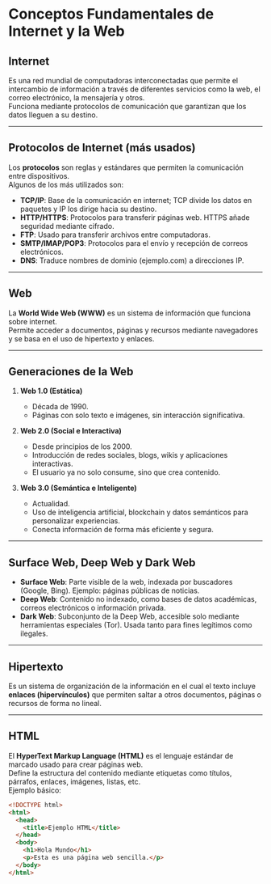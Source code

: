 # Conceptos Fundamentales de Internet y la Web

## Internet
Es una red mundial de computadoras interconectadas que permite el intercambio de información a través de diferentes servicios como la web, el correo electrónico, la mensajería y otros.  
Funciona mediante protocolos de comunicación que garantizan que los datos lleguen a su destino.

---

## Protocolos de Internet (más usados)
Los **protocolos** son reglas y estándares que permiten la comunicación entre dispositivos.  
Algunos de los más utilizados son:

- **TCP/IP**: Base de la comunicación en internet; TCP divide los datos en paquetes y IP los dirige hacia su destino.  
- **HTTP/HTTPS**: Protocolos para transferir páginas web. HTTPS añade seguridad mediante cifrado.  
- **FTP**: Usado para transferir archivos entre computadoras.  
- **SMTP/IMAP/POP3**: Protocolos para el envío y recepción de correos electrónicos.  
- **DNS**: Traduce nombres de dominio (ejemplo.com) a direcciones IP.

---

## Web
La **World Wide Web (WWW)** es un sistema de información que funciona sobre internet.  
Permite acceder a documentos, páginas y recursos mediante navegadores y se basa en el uso de hipertexto y enlaces.

---

## Generaciones de la Web
1. **Web 1.0 (Estática)**  
   - Década de 1990.  
   - Páginas con solo texto e imágenes, sin interacción significativa.  

2. **Web 2.0 (Social e Interactiva)**  
   - Desde principios de los 2000.  
   - Introducción de redes sociales, blogs, wikis y aplicaciones interactivas.  
   - El usuario ya no solo consume, sino que crea contenido.  

3. **Web 3.0 (Semántica e Inteligente)**  
   - Actualidad.  
   - Uso de inteligencia artificial, blockchain y datos semánticos para personalizar experiencias.  
   - Conecta información de forma más eficiente y segura.

---

## Surface Web, Deep Web y Dark Web
- **Surface Web**: Parte visible de la web, indexada por buscadores (Google, Bing). Ejemplo: páginas públicas de noticias.  
- **Deep Web**: Contenido no indexado, como bases de datos académicas, correos electrónicos o información privada.  
- **Dark Web**: Subconjunto de la Deep Web, accesible solo mediante herramientas especiales (Tor). Usada tanto para fines legítimos como ilegales.

---

## Hipertexto
Es un sistema de organización de la información en el cual el texto incluye **enlaces (hipervínculos)** que permiten saltar a otros documentos, páginas o recursos de forma no lineal.

---

## HTML
El **HyperText Markup Language (HTML)** es el lenguaje estándar de marcado usado para crear páginas web.  
Define la estructura del contenido mediante etiquetas como títulos, párrafos, enlaces, imágenes, listas, etc.  
Ejemplo básico:

```html
<!DOCTYPE html>
<html>
  <head>
    <title>Ejemplo HTML</title>
  </head>
  <body>
    <h1>Hola Mundo</h1>
    <p>Esta es una página web sencilla.</p>
  </body>
</html>
